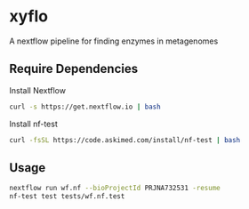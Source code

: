 # xyflo

A nextflow pipeline for finding enzymes in metagenomes

## Require Dependencies

Install Nextflow

```sh
curl -s https://get.nextflow.io | bash
```

Install nf-test

```sh
curl -fsSL https://code.askimed.com/install/nf-test | bash
```

## Usage

```sh
nextflow run wf.nf --bioProjectId PRJNA732531 -resume
nf-test test tests/wf.nf.test
```
